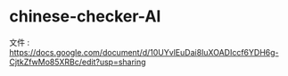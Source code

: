 # chinese-checker-AI
文件 : https://docs.google.com/document/d/10UYvlEuDai8IuXOADIccf6YDH6g-CjtkZfwMo85XRBc/edit?usp=sharing
